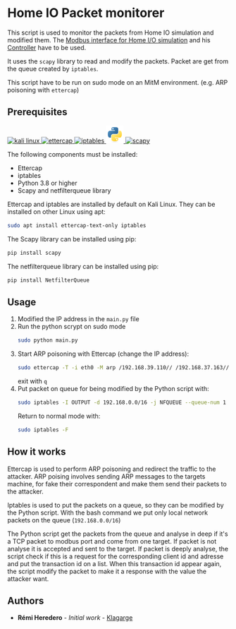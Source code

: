 # Home IO Packet monitorer

This script is used to monitor the packets from Home IO simulation and modified them.
The [Modbus interface for Home I/O simulation](https://github.com/Klagarge/Modbus2HomeIO) and his [Controller](https://github.com/Klagarge/ControllerHomeIo) have to be used.

It uses the `scapy` library to read and modify the packets. Packet are get from the queue created by `iptables`.

This script have to be run on sudo mode on an MitM environment. (e.g. ARP poisoning with `ettercap`)

## Prerequisites
<p align="left">
<a href="https://www.kali.org/" target="_blank" rel="noreferrer"> <img src="https://upload.wikimedia.org/wikipedia/commons/thumb/2/2b/Kali-dragon-icon.svg/1200px-Kali-dragon-icon.svg.png" alt="kali linux" width="40" height="40"/> </a>
<a href="https://www.ettercap-project.org/" target="_blank" rel="noreferrer"><img src="https://www.kali.org/tools/ettercap/images/ettercap-logo.svg" alt="ettercap" width="40" height="40"/> </a>
<a href="https://linux.die.net/man/8/iptables" target="_blank" rel="noreferrer"><img src="https://projects.task.gda.pl/uploads/-/system/project/avatar/286/iptables-logo.png" alt="iptables" width="40" height="40"/> </a>
<a href="https://www.python.org" target="_blank" rel="noreferrer"> <img src="https://raw.githubusercontent.com/devicons/devicon/master/icons/python/python-original.svg" alt="python" width="40" height="40"/> </a>
<a href="https://scapy.net/" target="_blank" rel="noreferrer"><img src="https://www.kali.org/tools/scapy/images/scapy-logo.svg" alt="scapy" width="40" height="40"/> </a>


The following components must be installed: 

- Ettercap
- iptables
- Python 3.8 or higher
- Scapy and netfilterqueue library 

Ettercap and iptables are installed by default on Kali Linux.
They can be installed on other Linux using apt:
 
```bash
sudo apt install ettercap-text-only iptables
```

The Scapy library can be installed using pip:
 
```bash
pip install scapy
```

The netfilterqueue library can be installed using pip:
 
```bash
pip install NetfilterQueue
```

## Usage
1. Modified the IP address in the `main.py` file
2. Run the python scrypt on sudo mode
   ```bash
   sudo python main.py
   ```
3. Start ARP poisoning with Ettercap (change the IP address):
   ```bash
   sudo ettercap -T -i eth0 -M arp /192.168.39.110// /192.168.37.163//
   ```
   exit with `q`
4. Put packet on queue for being modified by the Python script with: 
   ```bash
   sudo iptables -I OUTPUT -d 192.168.0.0/16 -j NFQUEUE --queue-num 1
   ```
   Return to normal mode with: 
   ```bash
   sudo iptables -F
   ```

## How it works
Ettercap is used to perform ARP poisoning and redirect the traffic to the attacker.
ARP poising involves sending ARP messages to the targets machine, for fake their correspondent and make them send their packets to the attacker.

Iptables is used to put the packets on a queue, so they can be modified by the Python script.
With the bash command we put only local network packets on the queue (`192.168.0.0/16`)

The Python script get the packets from the queue and analyse in deep if it's a TCP packet to modbus port and come from one target.
If packet is not analyse it is accepted and sent to the target.
If packet is deeply analyse, the script check if this is a request for the corresponding client id and adresse and put the transaction id on a list.
When this transaction id appear again, the script modify the packet to make it a response with the value the attacker want.


## Authors
- **Rémi Heredero** - _Initial work_ - [Klagarge](https://github.com/Klagarge)